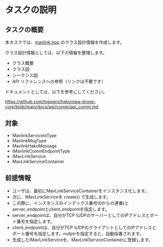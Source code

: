 # タスクの説明
## タスクの概要

本タスクでは、[mavlink.hpp](https://github.com/toppers/hakoniwa-drone-core/blob/main/include/mavlink.hpp) のクラス設計情報を作成します。

クラス設計情報としては、以下の情報を整理します。

- クラス概要
- クラス図
- シーケンス図
- API リファレンスへの参照（リンクは不要です）

ドキュメントとしては、以下を参考にしてください。

https://github.com/toppers/hakoniwa-drone-core/blob/main/docs/api/comm/api_comm.md


## 対象

- MavlinkServiceIoType
- MavlinkMsgType
- MavlinkHakoMessage
- IMavlinkCommEndpointType
- IMavLinkService
- MavLinkServiceContainer

## 前提情報

- ユーザは、最初にMavLinkServiceContainerをインスタンス化します。
- 次に、IMavLinkServiceを create() で生成します。
- この際に、インスタンスのインデックス番号(0からの連番)とserver_endpointとclient_endpointを指定します。
- server_endpointは、自分がTCP \UDPのサーバーとしてのIPアドレスとポート番号を指定します。
- client_endpointは、自分がTCP \UDPのクライアントとしてのIPアドレスとポート番号を指定します。nullptrを指定すると、自動採番されます。
- 生成したIMavLinkServiceを、MavLinkServiceContainerに登録します。
